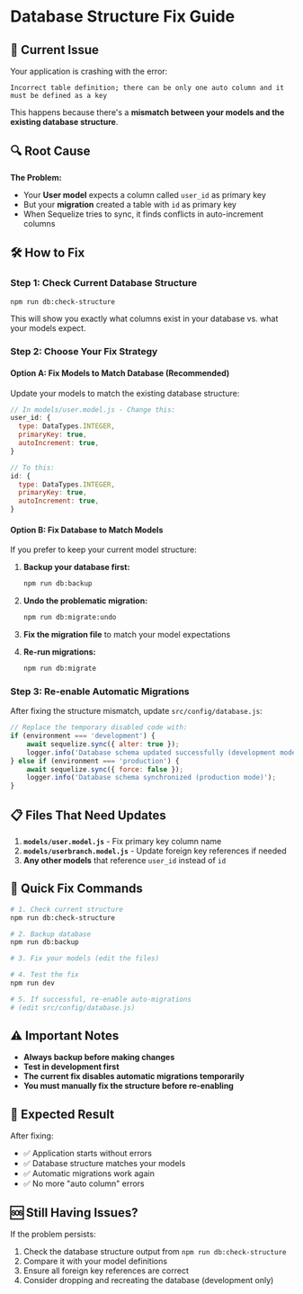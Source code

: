 # Database Structure Fix Guide

## 🚨 Current Issue

Your application is crashing with the error:
```
Incorrect table definition; there can be only one auto column and it must be defined as a key
```

This happens because there's a **mismatch between your models and the existing database structure**.

## 🔍 Root Cause

**The Problem:**
- Your **User model** expects a column called `user_id` as primary key
- But your **migration** created a table with `id` as primary key
- When Sequelize tries to sync, it finds conflicts in auto-increment columns

## 🛠️ How to Fix

### Step 1: Check Current Database Structure
```bash
npm run db:check-structure
```

This will show you exactly what columns exist in your database vs. what your models expect.

### Step 2: Choose Your Fix Strategy

#### Option A: Fix Models to Match Database (Recommended)
Update your models to match the existing database structure:

```javascript
// In models/user.model.js - Change this:
user_id: {
  type: DataTypes.INTEGER,
  primaryKey: true,
  autoIncrement: true,
}

// To this:
id: {
  type: DataTypes.INTEGER,
  primaryKey: true,
  autoIncrement: true,
}
```

#### Option B: Fix Database to Match Models
If you prefer to keep your current model structure:

1. **Backup your database first:**
   ```bash
   npm run db:backup
   ```

2. **Undo the problematic migration:**
   ```bash
   npm run db:migrate:undo
   ```

3. **Fix the migration file** to match your model expectations

4. **Re-run migrations:**
   ```bash
   npm run db:migrate
   ```

### Step 3: Re-enable Automatic Migrations

After fixing the structure mismatch, update `src/config/database.js`:

```javascript
// Replace the temporary disabled code with:
if (environment === 'development') {
    await sequelize.sync({ alter: true });
    logger.info('Database schema updated successfully (development mode)');
} else if (environment === 'production') {
    await sequelize.sync({ force: false });
    logger.info('Database schema synchronized (production mode)');
}
```

## 📋 Files That Need Updates

1. **`models/user.model.js`** - Fix primary key column name
2. **`models/userbranch.model.js`** - Update foreign key references if needed
3. **Any other models** that reference `user_id` instead of `id`

## 🔧 Quick Fix Commands

```bash
# 1. Check current structure
npm run db:check-structure

# 2. Backup database
npm run db:backup

# 3. Fix your models (edit the files)

# 4. Test the fix
npm run dev

# 5. If successful, re-enable auto-migrations
# (edit src/config/database.js)
```

## ⚠️ Important Notes

- **Always backup before making changes**
- **Test in development first**
- **The current fix disables automatic migrations temporarily**
- **You must manually fix the structure before re-enabling**

## 🎯 Expected Result

After fixing:
- ✅ Application starts without errors
- ✅ Database structure matches your models
- ✅ Automatic migrations work again
- ✅ No more "auto column" errors

## 🆘 Still Having Issues?

If the problem persists:
1. Check the database structure output from `npm run db:check-structure`
2. Compare it with your model definitions
3. Ensure all foreign key references are correct
4. Consider dropping and recreating the database (development only) 